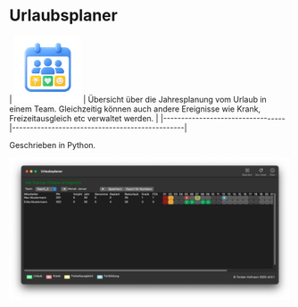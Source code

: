 # Urlaubsplaner

| <img src="icons/ico.png" alt="Urlaubsplaner" width="120"> | Übersicht über die Jahresplanung vom Urlaub in einem Team.
Gleichzeitig können auch andere Ereignisse wie Krank, Freizeitausgleich etc verwaltet werden.  |
|----------------------------------|------------------------------------------------|

Geschrieben in Python.

![](./icons/urlaubsplaner.png)
